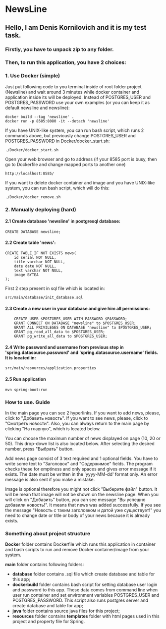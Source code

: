 # NewsLine

## Hello, I am Denis Kornilovich and it is my test task.

### Firstly, you have to unpack zip to any folder. 
### Then, to run this application, you have 2 choices:

### 1. Use Docker (simple)
Just put following code to you terminal inside of root folder project (Newsline) and wait around 3 minutes while docker container and application inside its will be deployed. Instead of POSTGRES_USER and POSTGRES_PASSWORD use your own examples (or you can keep it as default newsline and newsline):
``` 
docker build --tag 'newsline' .
docker run -p 8585:8080 -it --detach 'newsline'
```

If you have UNIX-like system, you can run bash script, which runs 2 commands above, but previously change POSTGRES_USER and POSTGRES_PASSWORD in Docker/docker_start.sh:
``` 
./Docker/docker_start.sh
```

Open your web browser and go to address (if your 8585 port is busy, then go to Dockerfile and change mapped ports to another one)
``` 
http://localhost:8585/
```

If you want to delete docker container and image and you have UNIX-like system, you can run bash script, which will do this:
``` 
./Docker/docker_remove.sh
```
### 2. Manually deploying (hard)
#### 2.1 Create database 'newsline' in postgresql database:
``` 
CREATE DATABASE newsline;
```
#### 2.2 Create table 'news':
``` 
CREATE TABLE IF NOT EXISTS news(
    id serial NOT NULL,
    title varchar NOT NULL,
    date date NOT NULL,
    text varchar NOT NULL,
    image BYTEA
);
```

First 2 step present in sql file which is located in:
``` 
src/main/database/init_database.sql
```

#### 2.3 Create a new user in your database and give him all permissions:
``` 
    CREATE USER $POSTGRES_USER WITH PASSWORD $PASSWORD;
    GRANT CONNECT ON DATABASE "newsline" to $POSTGRES_USER;
    GRANT ALL PRIVILEGES ON DATABASE "newsline" to $POSTGRES_USER;
    GRANT pg_read_all_data to $POSTGRES_USER;
    GRANT pg_write_all_data to $POSTGRES_USER;
```

#### 2.4 Write password and username from previous step in 'spring.datasource.password' and 'spring.datasource.username' fields. It is located in:
``` 
src/main/resources/application.properties
```

#### 2.5 Run application
``` 
mvn spring-boot:run
```

### How to use. Guide

In the main page you can see 2 hyperlinks. If you want to add news, please, click to "Добавить новость". If you want to see news, please, click to "Смотреть новости".
Also, you can always return to the main page by clicking "На главную", which is located below. 

You can choose the maximum number of news displayed on page (10, 20 or 50). This drop-down list is also located below. After selecting the desired number, press "Выбрать" button.

Add news page consist of 3 text required and 1 optional fields. You have to write some text to "Заголовок" and "Содержимое" fields. The program checks these for emptiness and only spaces and gives error message if it exists.
The date must be written in the 'yyyy-MM-dd' format only. An error message is also sent if you make a mistake.

Image is optional therefore you might not click "Выберите файл" button. It will be mean that image will not be shown on the newsline page.
When you will click on "Добавить" button, you can see message "Вы успешно добавили новость!". It means that news was added successfully. If you see the message "Новость с таким заголовком и датой уже существует!" you need to change date or title or body of your news because it is already exists. 

### Something about project structure
**Docker** folder contains Dockerfile which runs this application in container and bash scripts to run and remove Docker container/image from your system.

**main** folder contains following folders:
- **database** folder contains .sql file which create database and table for this app;
- **dockerbuild** folder contains bash script for setting database user login and password to this app. These data comes from command line when user run container and set environment variables POSTGRES_USER and POSTGRES_PASSWORD. This script also runs postgres server and create database and table for app;
- **java** folder contains source java files for this project;
- **resources** folder contains **templates** folder with html pages used in this project and property file for Spring.